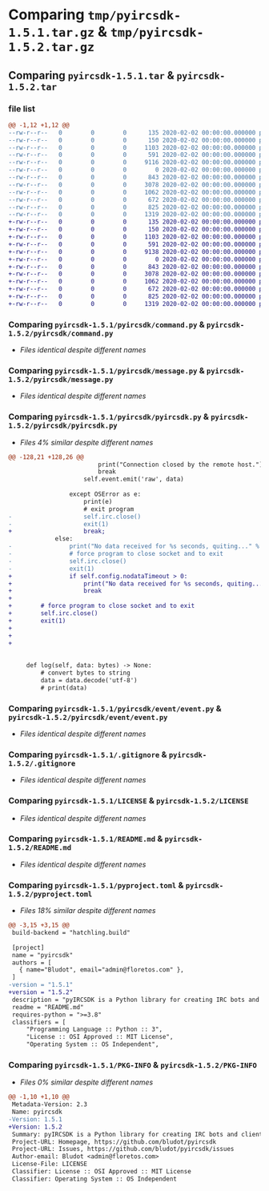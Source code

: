 # Comparing `tmp/pyircsdk-1.5.1.tar.gz` & `tmp/pyircsdk-1.5.2.tar.gz`

## Comparing `pyircsdk-1.5.1.tar` & `pyircsdk-1.5.2.tar`

### file list

```diff
@@ -1,12 +1,12 @@
--rw-r--r--   0        0        0      135 2020-02-02 00:00:00.000000 pyircsdk-1.5.1/pyircsdk/__about__.py
--rw-r--r--   0        0        0      150 2020-02-02 00:00:00.000000 pyircsdk-1.5.1/pyircsdk/__init__.py
--rw-r--r--   0        0        0     1103 2020-02-02 00:00:00.000000 pyircsdk-1.5.1/pyircsdk/command.py
--rw-r--r--   0        0        0      591 2020-02-02 00:00:00.000000 pyircsdk-1.5.1/pyircsdk/message.py
--rw-r--r--   0        0        0     9116 2020-02-02 00:00:00.000000 pyircsdk-1.5.1/pyircsdk/pyircsdk.py
--rw-r--r--   0        0        0        0 2020-02-02 00:00:00.000000 pyircsdk-1.5.1/pyircsdk/event/__init__.py
--rw-r--r--   0        0        0      843 2020-02-02 00:00:00.000000 pyircsdk-1.5.1/pyircsdk/event/event.py
--rw-r--r--   0        0        0     3078 2020-02-02 00:00:00.000000 pyircsdk-1.5.1/.gitignore
--rw-r--r--   0        0        0     1062 2020-02-02 00:00:00.000000 pyircsdk-1.5.1/LICENSE
--rw-r--r--   0        0        0      672 2020-02-02 00:00:00.000000 pyircsdk-1.5.1/README.md
--rw-r--r--   0        0        0      825 2020-02-02 00:00:00.000000 pyircsdk-1.5.1/pyproject.toml
--rw-r--r--   0        0        0     1319 2020-02-02 00:00:00.000000 pyircsdk-1.5.1/PKG-INFO
+-rw-r--r--   0        0        0      135 2020-02-02 00:00:00.000000 pyircsdk-1.5.2/pyircsdk/__about__.py
+-rw-r--r--   0        0        0      150 2020-02-02 00:00:00.000000 pyircsdk-1.5.2/pyircsdk/__init__.py
+-rw-r--r--   0        0        0     1103 2020-02-02 00:00:00.000000 pyircsdk-1.5.2/pyircsdk/command.py
+-rw-r--r--   0        0        0      591 2020-02-02 00:00:00.000000 pyircsdk-1.5.2/pyircsdk/message.py
+-rw-r--r--   0        0        0     9138 2020-02-02 00:00:00.000000 pyircsdk-1.5.2/pyircsdk/pyircsdk.py
+-rw-r--r--   0        0        0        0 2020-02-02 00:00:00.000000 pyircsdk-1.5.2/pyircsdk/event/__init__.py
+-rw-r--r--   0        0        0      843 2020-02-02 00:00:00.000000 pyircsdk-1.5.2/pyircsdk/event/event.py
+-rw-r--r--   0        0        0     3078 2020-02-02 00:00:00.000000 pyircsdk-1.5.2/.gitignore
+-rw-r--r--   0        0        0     1062 2020-02-02 00:00:00.000000 pyircsdk-1.5.2/LICENSE
+-rw-r--r--   0        0        0      672 2020-02-02 00:00:00.000000 pyircsdk-1.5.2/README.md
+-rw-r--r--   0        0        0      825 2020-02-02 00:00:00.000000 pyircsdk-1.5.2/pyproject.toml
+-rw-r--r--   0        0        0     1319 2020-02-02 00:00:00.000000 pyircsdk-1.5.2/PKG-INFO
```

### Comparing `pyircsdk-1.5.1/pyircsdk/command.py` & `pyircsdk-1.5.2/pyircsdk/command.py`

 * *Files identical despite different names*

### Comparing `pyircsdk-1.5.1/pyircsdk/message.py` & `pyircsdk-1.5.2/pyircsdk/message.py`

 * *Files identical despite different names*

### Comparing `pyircsdk-1.5.1/pyircsdk/pyircsdk.py` & `pyircsdk-1.5.2/pyircsdk/pyircsdk.py`

 * *Files 4% similar despite different names*

```diff
@@ -128,21 +128,26 @@
                         print("Connection closed by the remote host.")
                         break
                     self.event.emit('raw', data)
 
                 except OSError as e:
                     print(e)
                     # exit program
-                    self.irc.close()
-                    exit(1)
+                    break;
             else:
-                print("No data received for %s seconds, quiting..." % str(self.config.nodataTimeout or 120))
-                # force program to close socket and to exit
-                self.irc.close()
-                exit(1)
+                if self.config.nodataTimeout > 0:
+                    print("No data received for %s seconds, quiting..." % str(self.config.nodataTimeout or 120))
+                    break
+
+        # force program to close socket and to exit
+        self.irc.close()
+        exit(1)
+
+
+
 
 
     def log(self, data: bytes) -> None:
         # convert bytes to string
         data = data.decode('utf-8')
         # print(data)
```

### Comparing `pyircsdk-1.5.1/pyircsdk/event/event.py` & `pyircsdk-1.5.2/pyircsdk/event/event.py`

 * *Files identical despite different names*

### Comparing `pyircsdk-1.5.1/.gitignore` & `pyircsdk-1.5.2/.gitignore`

 * *Files identical despite different names*

### Comparing `pyircsdk-1.5.1/LICENSE` & `pyircsdk-1.5.2/LICENSE`

 * *Files identical despite different names*

### Comparing `pyircsdk-1.5.1/README.md` & `pyircsdk-1.5.2/README.md`

 * *Files identical despite different names*

### Comparing `pyircsdk-1.5.1/pyproject.toml` & `pyircsdk-1.5.2/pyproject.toml`

 * *Files 18% similar despite different names*

```diff
@@ -3,15 +3,15 @@
 build-backend = "hatchling.build"
 
 [project]
 name = "pyircsdk"
 authors = [
   { name="Bludot", email="admin@floretos.com" },
 ]
-version = "1.5.1"
+version = "1.5.2"
 description = "pyIRCSDK is a Python library for creating IRC bots and clients. It is designed to provide granular access to raw mesages and to provide an event emitter like interface for handling messages."
 readme = "README.md"
 requires-python = ">=3.8"
 classifiers = [
     "Programming Language :: Python :: 3",
     "License :: OSI Approved :: MIT License",
     "Operating System :: OS Independent",
```

### Comparing `pyircsdk-1.5.1/PKG-INFO` & `pyircsdk-1.5.2/PKG-INFO`

 * *Files 0% similar despite different names*

```diff
@@ -1,10 +1,10 @@
 Metadata-Version: 2.3
 Name: pyircsdk
-Version: 1.5.1
+Version: 1.5.2
 Summary: pyIRCSDK is a Python library for creating IRC bots and clients. It is designed to provide granular access to raw mesages and to provide an event emitter like interface for handling messages.
 Project-URL: Homepage, https://github.com/bludot/pyircsdk
 Project-URL: Issues, https://github.com/bludot/pyircsdk/issues
 Author-email: Bludot <admin@floretos.com>
 License-File: LICENSE
 Classifier: License :: OSI Approved :: MIT License
 Classifier: Operating System :: OS Independent
```

